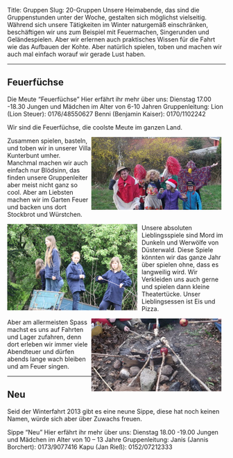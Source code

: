 Title: Gruppen
Slug: 20-Gruppen
Unsere Heimabende, das sind die Gruppenstunden unter der Woche, gestalten sich möglichst vielseitig. Während sich unsere Tätigkeiten im Winter naturgemäß einschränken, beschäftigen wir uns zum Beispiel mit Feuermachen, Singerunden und Geländespielen. Aber wir erlernen auch praktisches Wissen für die Fahrt wie das Aufbauen der Kohte. Aber natürlich spielen, toben und machen wir auch mal einfach worauf wir gerade Lust haben.

***

Feuerfüchse
-----------

Die Meute “Feuerfüchse” Hier erfährt ihr mehr über uns:
Dienstag 17.00 -18.30
Jungen und Mädchen im Alter von 6-10 Jahren
Gruppenleitung:
Lion (Lion Steuer): 0176/48550627
Benni (Benjamin Kaiser): 0170/1102242

Wir sind die Feuerfüchse, die coolste Meute im ganzen Land. 

<div style="float: right; margin:0 10px 10px 0">
    <img src="/uploads/2013/05/DSCF0483-300x168.jpg" alt="Your alt text" title="Title"/>
</div>

Zusammen spielen, basteln, und toben wir in unserer Villa Kunterbunt umher. Manchmal machen wir auch einfach nur Blödsinn, das finden unsere Gruppenleiter aber meist nicht ganz so cool.
Aber am Liebsten machen wir im Garten Feuer und backen uns dort Stockbrot und Würstchen.

<div style="float: left; margin:0 10px 10px 0">
    <img src="/uploads/2013/05/IMG_1122-300x199.jpg" alt="Your alt text" title="Title"/>
</div>


Unsere absoluten Lieblingsspiele sind Mord im Dunkeln und Werwölfe von Düsterwald. Diese Spiele könnten wir das ganze Jahr über spielen ohne, dass es langweilig wird.
Wir Verkleiden uns auch gerne und spielen dann kleine Theatertücke.
Unser Lieblingsessen ist Eis und Pizza.

<div style="float: right; margin:0 10px 10px 0">
    <img src="/uploads/2013/05/DSCF0430-300x168.jpg" alt="Your alt text" title="Title"/>
</div>

Aber am allermeisten Spass machst es uns auf Fahrten und Lager zufahren, denn dort erleben wir immer viele Abendteuer und dürfen abends lange wach bleiben und am Feuer singen.

***

Neu
---

Seid der Winterfahrt 2013 gibt es eine neune Sippe, diese hat noch keinen Namen, würde sich aber über Zuwachs freuen.

Sippe “Neu”  Hier erfährt ihr mehr über uns:
Dienstag 18.00 -19.00
Jungen und Mädchen im Alter von 10 – 13 Jahre
Gruppenleitung:
Janis (Jannis Borchert): 0173/9077416
Kapu (Jan Rieß): 0152/07212333

